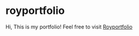 # royportfolio

Hi, This is my portfolio! Feel free to visit [Royportfolio]("https://happyyqt.github.io/royportfolio/")
